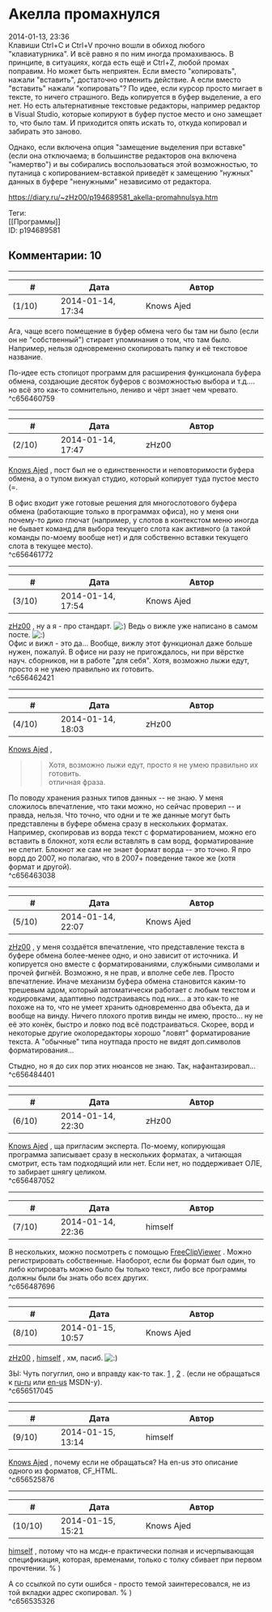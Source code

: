 Акелла промахнулся
==================

  
2014-01-13, 23:36  
 Клавиши Ctrl+C и Ctrl+V прочно вошли в обиход любого "клавиатурника". И всё равно я по ним иногда промахиваюсь. В принципе, в ситуациях, когда есть ещё и Ctrl+Z, любой промах поправим. Но может быть неприятен. Если вместо "копировать", нажали "вставить", достаточно отменить действие. А если вместо "вставить" нажали "копировать"? По идее, если курсор просто мигает в тексте, то ничего страшного. Ведь копируется в буфер выделение, а его нет. Но есть альтернативные текстовые редакторы, например редактор в Visual Studio, которые копируют в буфер пустое место и оно замещает то, что было там. И приходится опять искать то, откуда копировал и забирать это заново.   
   
 Однако, если включена опция "замещение выделения при вставке" (если она отключаема; в большинстве редакторов она включена "намертво") и вы собирались воспользоваться этой возможностью, то путаница с копированием-вставкой приведёт к замещению "нужных" данных в буфере "ненужными" независимо от редактора.   
  
<https://diary.ru/~zHz00/p194689581_akella-promahnulsya.htm>  
  
Теги:  
[[Программы]]  
ID: p194689581  


Комментарии: 10
---------------

  


---



|         #         |              Дата              |                     Автор                     |           ID           |
| --- | --- | --- | --- |
| (1/10) | 2014-01-14, 17:34 | Knows Ajed | c656460759 |

  
 Ага, чаще всего помещение в буфер обмена чего бы там ни было (если он не "собственный") стирает упоминания о том, что там было. Например, нельзя одновременно скопировать папку и её текстовое название.   
   
 По-идее есть стопицот программ для расширения функционала буфера обмена, создающие десяток буферов с возможностью выбора и т.д.... но всё это как-то сомнительно, лениво и чёрт знает чем чревато.   
 ^c656460759

---



|         #         |              Дата              |                     Автор                     |           ID           |
| --- | --- | --- | --- |
| (2/10) | 2014-01-14, 17:47 | zHz00 | c656461772 |

  
  [Knows Ajed](http://Who-Knows-Ajed.diary.ru "Who Knows Ajed?")  , пост был не о единственности и неповторимости буфера обмена, а о тупом вижуал студио, который копирует туда пустое место (=.   
   
 В офис входит уже готовые решения для многослотового буфера обмена (работающие только в программах офиса), но у меня они почему-то дико глючат (например, у слотов в контекстом меню иногда не бывает команд для выбора текущего слота как активного (а такой команды по-моему вообще нет) и для собственно вставки текущего слота в текущее место).   
 ^c656461772

---



|         #         |              Дата              |                     Автор                     |           ID           |
| --- | --- | --- | --- |
| (3/10) | 2014-01-14, 17:54 | Knows Ajed | c656462421 |

  
  [zHz00](https://zHz00.diary.ru "Untitled")  , ну а я - про стандарт. ![:)](http://static.diary.ru/picture/3.gif) Ведь о вижле уже написано в самом посте. ![:)](http://static.diary.ru/picture/3.gif)   
 Офис и вижл - это да... Вообще, вижлу этот функционал даже больше нужен, пожалуй. В офисе ни разу не пригождалось, ни при вёрстке науч. сборников, ни в работе "для себя". Хотя, возможно лыжи едут, просто я не умею правильно их готовить.   
 ^c656462421

---



|         #         |              Дата              |                     Автор                     |           ID           |
| --- | --- | --- | --- |
| (4/10) | 2014-01-14, 18:03 | zHz00 | c656463038 |

  
  [Knows Ajed](http://Who-Knows-Ajed.diary.ru "Who Knows Ajed?")  ,   
 >>Хотя, возможно лыжи едут, просто я не умею правильно их готовить.   
 отличная фраза.   
   
 По поводу хранения разных типов данных -- не знаю. У меня сложилось впечатление, что таки можно, но сейчас проверил -- и правда, нельзя. Что точно, что одни и те же данные могут быть представлены в буфере обмена сразу в нескольких форматах. Например, скопировав из ворда текст с форматированием, можно его вставить в блокнот, хотя если вставлять в сам ворд, форматирование не слетит. Блокнот же сам не знает формат ворда -- это точно. Я про ворд до 2007, но полагаю, что в 2007+ поведение такое же (хотя формат и другой).   
 ^c656463038

---



|         #         |              Дата              |                     Автор                     |           ID           |
| --- | --- | --- | --- |
| (5/10) | 2014-01-14, 22:07 | Knows Ajed | c656484401 |

  
  [zHz00](https://zHz00.diary.ru "Untitled")  , у меня создаётся впечатление, что представление текста в буфере обмена более-менее одно, и оно зависит от источника. И копируется оно вместе с форматированиями, службными символами и прочей фигнёй. Возможно, я не прав, и вполне себе лев. Просто впечатление. Иначе механизм буфера обмена становится каким-то трешевым адом, который автоматически работает с любым текстом и кодировками, адаптивно подстраиваясь под них... а это как-то не похоже на то, что не умеет хранить одновременно два объекта, да и вообще на винду. Ничего плохого против винды не имею, просто... ну не её это конёк, быстро и ловко под всё подстраиваться. Скорее, ворд и некоторые другие околоредакторы хорошо "ловят" форматирование текста. А "обычные" типа ноутпада просто не видят доп.символов форматирования...   
   
 Стыдно, но я до сих пор этих нюансов не знаю. Так, нафантазировал...   
 ^c656484401

---



|         #         |              Дата              |                     Автор                     |           ID           |
| --- | --- | --- | --- |
| (6/10) | 2014-01-14, 22:30 | zHz00 | c656487052 |

  
  [Knows Ajed](http://Who-Knows-Ajed.diary.ru "Who Knows Ajed?")  , ща пригласим эксперта. По-моему, копирующая программа записывает сразу в нескольких форматах, а читающая смотрит, есть там подходящий или нет. Если нет, но поддерживает ОЛЕ, то забирает шнягу целиком.   
 ^c656487052

---



|         #         |              Дата              |                     Автор                     |           ID           |
| --- | --- | --- | --- |
| (7/10) | 2014-01-14, 22:36 | himself | c656487696 |

  
 В нескольких, можно посмотреть с помощью  [FreeClipViewer](http://freeclipboardviewer.com/)  . Можно регистрировать собственные. Наоборот, если бы формат был один, то либо копировать можно было бы только текст, либо все программы должны были бы знать обо всех других.   
 ^c656487696

---



|         #         |              Дата              |                     Автор                     |           ID           |
| --- | --- | --- | --- |
| (8/10) | 2014-01-15, 10:57 | Knows Ajed | c656517045 |

  
  [zHz00](https://zHz00.diary.ru "Untitled")  ,  [himself](http://himself.diary.ru "void")  , хм, пасиб. ![:)](http://static.diary.ru/picture/3.gif)   
   
 ЗЫ: Чуть погуглил, оно и вправду как-то так.  [1](http://www.cyberguru.ru/win32/win32-clipboard-page2.html)  ,  [2](http://www.cyberguru.ru/win32/win32-clipboard-page3.html)  . (если не обращаться к  [ru-ru](http://msdn.microsoft.com/ru-ru/library/system.windows.forms.clipboard(v=VS.90).aspx)  или  [en-us](http://msdn.microsoft.com/en-us/library/aa767917(v=vs.85).aspx)  MSDN-у).   
 ^c656517045

---



|         #         |              Дата              |                     Автор                     |           ID           |
| --- | --- | --- | --- |
| (9/10) | 2014-01-15, 13:14 | himself | c656525876 |

  
  [Knows Ajed](http://Who-Knows-Ajed.diary.ru "Who Knows Ajed?")  , почему если не обращаться? На en-us это описание одного из форматов, CF\_HTML.   
 ^c656525876

---



|         #         |              Дата              |                     Автор                     |           ID           |
| --- | --- | --- | --- |
| (10/10) | 2014-01-15, 15:21 | Knows Ajed | c656535326 |

  
  [himself](http://himself.diary.ru "void")  , потому что на мсдн-е практически полная и исчерпывающая спецификация, которая, временами, только с толку сбивает при первом прочтении. % )   
   
 А со ссылкой по сути ошибся - просто темой заинтересовался, не из той вкладки адрес скопировал. % )   
 ^c656535326